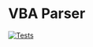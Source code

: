 # VBA Parser

[![Tests](https://github.com/stanislavsabev/vba_parser/workflows/Tests/badge.svg?style=flat)](https://github.com/stanislavsabev/vba_parser/actions/workflows/main.yaml)
